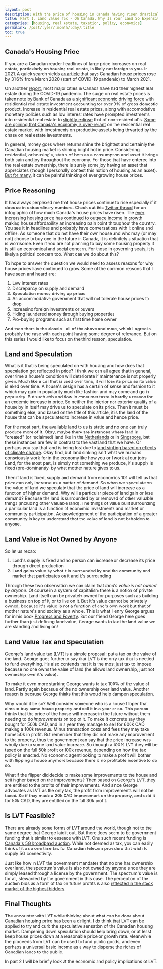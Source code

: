 ```yaml
---
layout: post
description: With the price of housing in Canada having risen drastically I was thinking of what can be done for the housing prices of the future generation. Then I stumbled to LVT, Land Value Tax
title: Part 1, Land Value Tax - Oh Canada, Why Is Your Land So Expensive?
categories: [housing, real estate, taxation, policy, economics]
permalink: /post/:year/:month/:day/:title
toc: true
---
```


## Canada's Housing Price

If you are a Canadian reader headlines of large price increases on real estate, particularly on housing real estate, is likely not foreign to you. In 2021. A quick search yields [an article](https://www.ctvnews.ca/business/canadian-home-sales-prices-surge-to-new-record-in-march-1.5388622) that says Canadian house prices rose by 31.6% from March 2020 (start of COVID-19 pandemic) to March 2021.

On another [report](https://housepriceindex.ca/2021/07/june2021/), most major cities in Canada have had their highest real estate during the COVID-19 pandemic. The surge on real estate prices is taken note by Bank of Canada as a [significant economic driving force](https://betterdwelling.com/boc-governor-says-canada-will-lean-on-real-estate-because-we-need-the-growth/) with residiential real estate investment accounting for over 9% of gross domestic product. Increase in residential real estate prices, along with accomodative monetary policies such as low interest rates have prompted investments into residential real estate to [slightly eclipse](https://betterdwelling.com/canadians-now-pump-more-into-residential-real-estate-than-business-development/) that of non-residential's. [Some are opining that Canada's economiy is over-reliant](https://financialpost.com/investing/david-rosenberg-housing-is-keeping-canadas-economy-going-and-thats-bad-news-when-the-bubble-pops) on the residential real estate market, with investments on productive assets being thwarted by the chase on real estate investments.

In general, money goes where returns shine the brightest and certainly the Canadian housing market is shining bright hot in price. Considering residential, or housing's, status of both as a consumption and asset it brings both pain and joy throughout the economy. For those that have entered into the real estate ownership, there is surely some joy having an asset that appreciates (though I personally contest this notion of housing as an asset). [But for many](https://www.newswire.ca/news-releases/housing-in-crisis-3-in-4-canadians-who-want-a-house-can-t-afford-one-829319771.html), it can be painful thinking of ever growing house prices.

## Price Reasoning

It has always perplexed me that house prices continue to rise especially if it does so in extraordinary numbers. Check out this [Twitter thread](https://twitter.com/JamesEagle17/status/1377353707478601729) for an infographic of how much Canada's house prices have risen. The [ever increasing housing price has continued to outpace income in growth](https://www150.statcan.gc.ca/n1/pub/46-28-0001/2019001/article/00002-eng.htm) making house affordability an increasing pain point throughout the country. You see it in headlines and probably have conversations with it online and offline. As someone that do not have their own house and who may (or may not) choose to buy one in the future in Canada, it is definitely a situation that is worrisome. Even if you are not planning to buy some housing property it is still an economical and social concern. For those in governing seats, it is likely a political concern too. What can we do about this?

To hope to answer the question we would need to assess reasons for why house prices have continued to grow. Some of the common reasons that I have seen and heard are:

1. Low interest rates
2. Discrepancy on supply and demand
3. Speculation money driving up prices
4. An accommodative government that will not tolerate house prices to drop
5. Increasing foreign investments or buyers
6. Hiding laundered money through buying properties
7. Pro-buying programs such as first time home owner

And then there is the classic - all of the above and more, which I agree is probably the case with each point having some degree of relevance. But on this series I would like to focus on the third reason, speculation.

## Land and Speculation

What is it that is being speculated on with housing and how does that speculation get reflected in price? I think we can all agree that in general, over time a house's condition will deteriorate if maintenance is not properly given. Much like a car that is used over time, it will lose its price as its value is eked over time. A house's design has a certain of sense and fashion to it which may gain in popularity much like fashion and may come and go in popularity. But such ebb and flow in consumer taste is hardly a reason for an endemic increase in price. So neither the interior nor exterior quality of a house by in itself may drive us to speculate on its price. Then it must be something else, and based on the title of this article, it is the land of the house that can be speculated to increase in value and hence price.

For the most part, the available land to us is static and no one can truly produce more of it. Okay, maybe there are instances where land is "created" (or reclaimed) land like in the [Netherlands](https://www.thoughtco.com/polders-and-dikes-of-the-netherlands-1435535) or in [Singapore](https://en.wikipedia.org/wiki/Land_reclamation_in_Singapore), but these instances are few in contrast to the vast land that we have. Or perhaps you say that land is being lost due to [land sinking based on effects of climate change](https://www.nationalgeographic.com/environment/article/sinking-land-rising-seas-dual-crises-facing-coastal-communities). Okay find, but land sinking isn't what we humans consciously work for in the economy like how you or I work at our jobs. Land, for the most part, is simply not something we produce, it's supply is fixed (pre-dominantly) by what mother nature gives to us.

Then if land is fixed, supply and demand from economics 101 will tell us that price can only increase as a matter of demand. So when we speculate on the value of land we speculate that the price of land will increase as a function of higher demand. Why will a particular piece of land gain or lose demand? Because the land is surrounded by or removed of other valuable things (including other valuable land). The things of value built surrounding a particular land is a function of economic investments and market or community participation. Acknowledgement of the participation of a greater community is key to understand that the value of land is not beholden to anyone.

## Land Value is Not Owned by Anyone

So let us recap:

1. Land's supply is fixed and no person can increase or decrease its price through direct production
2. Land gains value by what it is surrounded by and the community and market that participates on it and it's surrounding

Through these two observation we can claim that *land's value is not owned by anyone*. Of course in a system of capitalism there is a notion of private ownership. Land itself can be privately owned for purposes such as building a business on top of it, or to live on it. But it's value cannot be privately owned, because it's value is not a function of one's own work but that of mother nature's and society as a whole. This is what Henry George argues for in his book [Progress and Poverty](https://astralcodexten.substack.com/p/your-book-review-progress-and-poverty). But our friend George here goes further than just defining land value, George wants to tax the land value we are standing and living on!

## Land Value Tax and Speculation

George's land value tax (LVT) is a simple proposal: put a tax on the value of the land. George goes further to say that LVT is the only tax that is needed to fund everything. He also contends that it is the most just tax to impose because no one owns the value of land (he allows land ownership, just not ownership over it's value).

To make it even more starking George wants to tax 100% of the value of land. Partly again becasue of the no ownership over land value. Another reason is because George thinks that this would help dampen speculation.

Why would it be so? Well consider someone who is a house flipper that aims to buy some house property and sell it in a year or so. This person thinks that the price of the house will increase in the future without them needing to do *improvements* on top of it. To make it concrete say they bought for 500k CAD, and in a year they manage to sell for 600k CAD making a 100k revenue. Minus transaction costs and fees they may take home 50k in profit. But remember that they did not make any improvement to the property, thus the government can say that the price increase was wholly due to some land value increase. So through a 100% LVT they will be taxed on the full 50k profit or 100k revenue, depending on how the tax policy is enacted. No economic agent looking to make a profit will bother with flipping a house anymore because there is no profitable incentive to do so.

What if the flipper did decide to make some improvements to the house and sell higher based on the improvements? Then based on George's LVT, they are entitled to the profits of their improvements. And since George advocates as LVT as the only tax, the profit from improvements will not be taxed. So if they made a 20k CAD improvement on the property, and sold it for 50k CAD, they are entitled on the full 30k profit.

## Is LVT Feasible?

There are already some forms of LVT around the world, though not to the same degree that George laid it out. But there does seem to be government funding that is similar to essence with LVT. One such recent funding is [Canada's 5G broadband auction](https://www.canada.ca/en/innovation-science-economic-development/news/2021/07/3500-mhz-auction--process-and-results.html). While not deemed as tax, you can easily think of it as a one time tax for Canadian telecom providers that wish to supply 5G connectivity.

Just like how in LVT the government mandates that no one has ownership over land, the spectrum's value is also not owned by anyone since they are simply leased through a license by the government. The spectrum's value is for all, stewarded by the government in this case. The perception of the auction bids as a form of tax on future profits is also [reflected in the stock market of the highest bidders](https://www.bloombergquint.com/onweb/quebec-cable-firm-surprises-with-5g-spending-spree-in-canada)

## Final Thoughts

The encounter with LVT while thinking about what can be done about Canadian housing price has been a delight. I do think that LVT can be applied to try and curb the speculative sensation of the Canadian housing market. Dampening down speculation should help bring down, or at least keep house prices down at a reasonable price or growth rate. Meanwhile the proceeds from LVT can be used to fund public goods, and even perhaps a universal basic income as a way to disperse the riches of Canadian lands to the public.

In part 2 I will be briefly look at the economic and policy implications of LVT.
